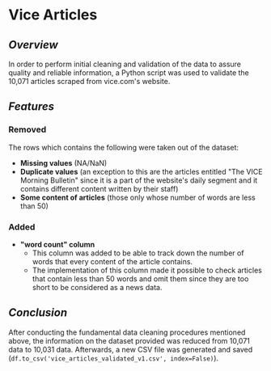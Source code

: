 # ****Vice Articles****
## **_Overview_**
In order to perform initial cleaning and validation of the data to assure quality and reliable information, a Python script was used to validate the 10,071 articles scraped from vice.com's website. 

## _**Features**_
### **Removed**
The rows which contains the following were taken out of the dataset:
- **Missing values** (NA/NaN)
- **Duplicate values** (an exception to this are the articles entitled "The VICE Morning Bulletin" since it is a part of the website's daily segment and it contains different content written by their staff)
- **Some content of articles** (those only whose number of words are less than 50)
### **Added**
- **"word count" column**
  - This column was added to be able to track down the number of words that every content of the article contains.
  - The implementation of this column made it possible to check articles that contain less than 50 words and omit them since they are too short to be considered as a news data.

## _**Conclusion**_
After conducting the fundamental data cleaning procedures mentioned above, the information on the dataset provided was reduced from 10,071 data to 10,031 data. Afterwards, a new CSV file was generated and saved (`df.to_csv('vice_articles_validated_v1.csv', index=False)`).
